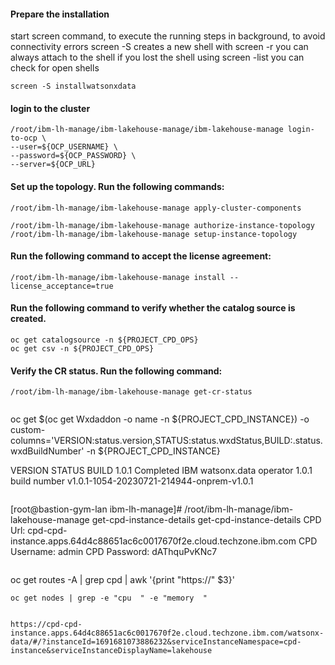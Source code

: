 #### Prepare the installation
start screen command, to execute the running steps in background, to avoid connectivity errors
  screen -S <name> creates a new shell
with 
  screen -r <name> you can always attach to the shell if you lost the shell
  using screen -list you can check for open shells
```
screen -S installwatsonxdata
```

#### login to the cluster
```
/root/ibm-lh-manage/ibm-lakehouse-manage/ibm-lakehouse-manage login-to-ocp \
--user=${OCP_USERNAME} \
--password=${OCP_PASSWORD} \
--server=${OCP_URL}
```
  
#### Set up the topology. Run the following commands:
```
/root/ibm-lh-manage/ibm-lakehouse-manage apply-cluster-components
```
```
/root/ibm-lh-manage/ibm-lakehouse-manage authorize-instance-topology
/root/ibm-lh-manage/ibm-lakehouse-manage setup-instance-topology
```

#### Run the following command to accept the license agreement:
```
/root/ibm-lh-manage/ibm-lakehouse-manage install --license_acceptance=true
```
#### Run the following command to verify whether the catalog source is created.
```
oc get catalogsource -n ${PROJECT_CPD_OPS}
oc get csv -n ${PROJECT_CPD_OPS}
```

#### Verify the CR status. Run the following command:
```
/root/ibm-lh-manage/ibm-lakehouse-manage get-cr-status


```
oc get $(oc get Wxdaddon -o name -n ${PROJECT_CPD_INSTANCE}) -o custom-columns='VERSION:status.version,STATUS:status.wxdStatus,BUILD:.status.wxdBuildNumber' -n ${PROJECT_CPD_INSTANCE}

VERSION   STATUS      BUILD
1.0.1     Completed   IBM watsonx.data operator 1.0.1 build number v1.0.1-1054-20230721-214944-onprem-v1.0.1
```

```
[root@bastion-gym-lan ibm-lh-manage]# /root/ibm-lh-manage/ibm-lakehouse-manage get-cpd-instance-details
get-cpd-instance-details
CPD Url: cpd-cpd-instance.apps.64d4c88651ac6c0017670f2e.cloud.techzone.ibm.com
CPD Username: admin
CPD Password: dAThquPvKNc7
```

```
oc get routes -A | grep cpd | awk '{print "https://" $3}'
```
oc get nodes | grep -e "cpu  " -e "memory  "


https://cpd-cpd-instance.apps.64d4c88651ac6c0017670f2e.cloud.techzone.ibm.com/watsonx-data/#/?instanceId=1691681073886232&serviceInstanceNamespace=cpd-instance&serviceInstanceDisplayName=lakehouse

